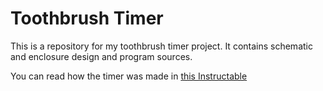 Toothbrush Timer
=================

This is a repository for my toothbrush timer project. It contains schematic and enclosure design and program sources.

You can read how the timer was made in [this Instructable](http://instructables.com/something)